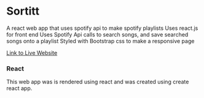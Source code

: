 # Sortitt
 A react web app that uses spotify api to make spotify playlists
Uses react.js for front end
Uses Spotify Api calls to search songs, and save searched songs onto a playlist
Styled with Bootstrap css to make a responsive page

[Link to Live Website](https://main.d1wgs2guugfl7b.amplifyapp.com/)
### React
This web app was is rendered using react and was created using create react app. 
